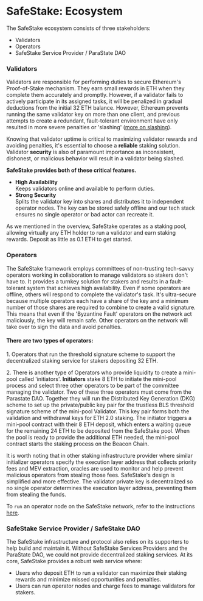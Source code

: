 # SafeStake: Ecosystem

The SafeStake ecosystem consists of three stakeholders:&#x20;

* Validators
* Operators&#x20;
* SafeStake Service Provider / ParaState DAO

### Validators

Validators are responsible for performing duties to secure Ethereum's Proof-of-Stake mechanism. They earn small rewards in ETH when they complete them accurately and promptly. However, if a validator fails to actively participate in its assigned tasks, it will be penalized in gradual deductions from the initial 32 ETH balance. However, Ethereum prevents running the same validator key on more than one client, and previous attempts to create a redundant, fault-tolerant environment have only resulted in more severe penalties or 'slashing' ([more on slashing](https://launchpad.ethereum.org/en/faq)).

Knowing that validator uptime is critical to maximizing validator rewards and avoiding penalties, it's essential to choose a **reliable** staking solution. Validator **security** is also of paramount importance as inconsistent, dishonest, or malicious behavior will result in a validator being slashed.&#x20;

**SafeStake provides both of these critical features.**&#x20;

* **High Availability**\
  Keeps validators online and available to perform duties.
* **Strong Security** \
  Splits the validator key into shares and distributes it to independent operator nodes. The key can be stored safely offline and our tech stack ensures no single operator or bad actor can recreate it.

As we mentioned in the overview, SafeStake operates as a staking pool, allowing virtually any ETH holder to run a validator and earn staking rewards. Deposit as little as 0.1 ETH to get started.

### Operators

The SafeStake framework employs committees of non-trusting tech-savvy operators working in collaboration to manage validators so stakers don't have to. It provides a turnkey solution for stakers and results in a fault-tolerant system that achieves high availability. Even if some operators are offline, others will respond to complete the validator's task. It's ultra-secure because multiple operators each have a share of the key and a minimum number of those shares are required to combine to create a valid signature. This means that even if the 'Byzantine Fault' operators on the network act maliciously, the key will remain safe. Other operators on the network will take over to sign the data and avoid penalties.

#### There are two types of operators:&#x20;

1\. Operators that run the threshold signature scheme to support the decentralized staking service for stakers depositing 32 ETH.

2\. There is another type of Operators who provide liquidity to create a mini-pool called 'initiators'. **Initiators** stake 8 ETH to initiate the mini-pool process and select three other operators to be part of the committee managing the validator. Two of these three operators must come from the Parastate DAO. Together they will run the Distributed Key Generation (DKG) scheme to set up the private/public key pair for the trustless BLS threshold signature scheme of the mini-pool Validator. This key pair forms both the validation and withdrawal keys for ETH 2.0 staking. The initiator triggers a mini-pool contract with their 8 ETH deposit, which enters a waiting queue for the remaining 24 ETH to be deposited from the SafeStake pool. When the pool is ready to provide the additional ETH needed, the mini-pool contract starts the staking process on the Beacon Chain.&#x20;

It is worth noting that in other staking infrastructure provider where similar initializer operators specify the execution layer address that collects priority fees and MEV extraction, oracles are used to monitor and help prevent malicious operators from stealing those fees. SafeStake's design is simplified and more effective. The validator private key is decentralized so no single operator determines the execution layer address, preventing them from stealing the funds.

To `run` an operator node on the SafeStake network, refer to the instructions [here](safestake-running-an-operator-node.md).

### SafeStake Service Provider / SafeStake DAO

The SafeStake infrastructure and protocol also relies on its supporters to help build and maintain it. Without SafeStake Services Providers and the ParaState DAO, we could not provide decentralized staking services. At its core, SafeStake provides a robust web service where:

* Users who deposit ETH to run a validator can maximize their staking rewards and minimize missed opportunities and penalties.
* Users can run operator nodes and charge fees to manage validators for stakers.

### &#x20;<a href="#sow-stage-2" id="sow-stage-2"></a>
